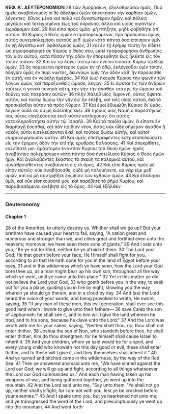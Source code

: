 **ΚΕΦ. Αʹ. ΔΕΥΤΕΡΟΝΟΜΙΟΝ**
28 τῶν Ἀμοῤῥαίων, ἐξολοθρεῦσαι ἡμᾶς. Ποῦ ἡμεῖς ἀναβαίνομεν; οἱ δὲ ἀδελφοὶ ὑμῶν ἀπέστησαν τὴν καρδίαν ὑμῶν, λέγοντες· ἔθνος μέγα καὶ πολὺ καὶ δυνατώτερον ἡμῶν, καὶ πόλεις μεγάλαι καὶ τετειχισμέναι ἕως τοῦ οὐρανοῦ, ἀλλὰ καὶ υἱοὺς γιγάντων ἑωράκαμεν ἐκεῖ.
29 Καὶ εἶπα πρὸς ὑμᾶς· μὴ πτήξητε, μηδὲ φοβηθῆτε ἀπ᾿ αὐτῶν.
30 Κύριος ὁ Θεὸς ὑμῶν ὁ προπορευόμενος πρὸ προσώπου ὑμῶν, αὐτὸς συνεμπολεμήσει αὐτοὺς μεθ᾿ ὑμῶν κατὰ πάντα ὅσα ἐποίησεν ὑμῖν ἐν γῇ Αἰγύπτῳ κατ᾿ ὀφθαλμοὺς ὑμῶν,
31 καὶ ἐν τῇ ἐρήμῳ ταύτῃ ἣν εἴδετε ὡς ἐτροφοφόρησέ σε Κύριος ὁ Θεός σου, ὡσεὶ τροφοφορήσαι ἄνθρωπος τὸν υἱὸν αὐτοῦ, κατὰ πᾶσαν τὴν ὁδὸν ἣν ἐπορεύθητε ἕως ἤλθετε εἰς τὸν τόπον τοῦτον.
32 Καὶ ἐν τῷ λόγῳ τούτῳ οὐκ ἐνεπιστεύσατε Κυρίῳ τῷ Θεῷ ὑμῶν,
33 ὃς πορεύεται πρότερος ὑμῶν ἐν τῇ ὁδῷ, ἐκλέγεσθαι ὑμῖν τόπον, ὁδηγῶν ὑμᾶς ἐν πυρὶ νυκτός, δεικνύων ὑμῖν τὴν ὁδὸν καθ᾿ ἣν πορεύεσθε ἐν αὐτῇ, καὶ ἐν νεφέλῃ ἡμέρας.
34 Καὶ (ὡς) ἤκουσε Κύριος τὴν φωνὴν τῶν λόγων ὑμῶν, καὶ παροξυνθεὶς ὤμοσε, λέγων·
35 εἰ ὄψεται τις τῶν ἀνδρῶν τούτων, ἡ γενεὰ πονηρὰ αὕτη, τὴν γῆν τὴν ἀγαθὴν ταύτην, ἣν ὤμοσα τοῦ δοῦναι τοῖς πατράσιν αὐτῶν·
36 πλὴν Χάλεβ υἱὸς Ἰεφοννῆ, οὗτος ὄψεται αὐτήν, καὶ τούτῳ δώσω τὴν γῆν ἐφ᾿ ἣν ἐπέβη, καὶ τοῖς υἱοῖς αὐτοῦ, διὰ τὸ προσκεῖσθαι αὐτὸν τὰ πρὸς Κύριον.
37 Καὶ ἐμοὶ ἐθυμώθη Κύριος δι᾿ ὑμᾶς, λέγων· οὐδὲ σὺ οὐ μὴ εἰσέλθῃς ἐκεῖ.
38 Ἰησοῦς υἱὸς Ναυὴ ὁ παρεστηκὼς σοι, οὗτος εἰσελεύσεται ἐκεῖ· αὐτὸν κατίσχυσον, ὅτι αὐτὸς κατακληροδοτήσει αὐτὴν τῷ Ἰσραήλ.
39 Καὶ τὰ παιδία ὑμῶν, ἃ εἴπατε ἐν διαρπαγῇ ἔσεσθαι, καὶ πᾶν παιδίον νέον, ὅστις οὐκ οἶδε σήμερον ἀγαθὸν ἢ κακόν, οὗτοι εἰσελεύσονται ἐκεῖ, καὶ τούτοις δώσω αὐτήν, καὶ αὐτοὶ κληρονομήσουσιν αὐτήν.
40 Καὶ ὑμεῖς ἐπιστραφέντες ἐστρατοπεδεύσατε εἰς τὴν ἔρημον, ὁδὸν τὴν ἐπὶ τῆς ἐρυθρᾶς θαλάσσης.
41 Καὶ ἀπεκρίθητε, καὶ εἴπατέ μοι· ἡμάρτομεν ἐναντίον Κυρίου τοῦ Θεοῦ ἡμῶν· ἡμεῖς ἀναβάντες πολεμήσομεν κατὰ πάντα ὅσα ἐνετείλατο Κύριος ὁ Θεὸς ἡμῶν ἡμῖν. Καὶ ἀναλαβόντες ἕκαστος τὰ σκεύη τὰ πολεμικὰ αὐτοῦ, καὶ συναθροισθέντες ἀνεβαίνετε εἰς τὸ ὄρος.
42 Καὶ εἶπε Κύριος πρὸς μέ· εἶπον αὐτοῖς· οὐκ ἀναβήσεσθε, οὐδὲ μὴ πολεμήσετε, οὐ γάρ εἰμι μεθ᾿ ὑμῶν, καὶ οὐ μὴ συντριβῆτε ἐνώπιον τῶν ἐχθρῶν ὑμῶν.
43 Καὶ ἐλάλησα ὑμῖν, καὶ οὐκ εἰσηκούσατέ μου· καὶ παρέβητε τὸ ῥῆμα Κυρίου, καὶ παραβιασάμενοι ἀνέβητε εἰς τὸ ὄρος.
44 Καὶ ἐξῆλθεν

***

### Deuteronomy

#### Chapter 1

28 of the Amorites, to utterly destroy us. Whither shall we go up? But your brethren have caused your heart to fail, saying, "A nation great and numerous and stronger than we, and cities great and fortified even unto the heavens; moreover, we have seen there sons of giants."
29 And I said unto you, "Be ye not terrified, neither be ye afraid of them.
30 The Lord your God, He that goeth before your face, He Himself shall fight for you, according to all that He hath done for you in the land of Egypt before your eyes,
31 and in this wilderness which ye have seen, how the Lord your God bore thee up, as a man might bear up his own son, throughout all the way which ye went, until ye came unto this place."
32 Yet in this matter ye did not believe the Lord your God,
33 who goeth before you in the way, to seek out for you a place, guiding you in fire by night, showing you the way wherein ye should go therein, and in a cloud by day.
34 And (as) the Lord heard the voice of your words, and being provoked to wrath, He swore, saying,
35 "If any man of these men, this evil generation, shall ever see this good land which I swore to give unto their fathers—
36 save Caleb the son of Jephunneh; he shall see it, and to him will I give the land whereon he trod, and to his sons, because he clave unto the Lord."
37 And the Lord was wroth with me for your sakes, saying, "Neither shalt thou, no, thou shalt not enter thither.
38 Joshua the son of Nun, who standeth before thee, he shall enter thither; him do thou strengthen, for he himself shall cause Israel to inherit it.
39 And your children, whom ye said would be for a spoil, and every young child who knoweth not this day good or evil, these shall enter thither, and to these will I give it, and they themselves shall inherit it."
40 And ye turned and pitched camp in the wilderness, by the way of the Red Sea.
41 Then ye answered and said unto me, "We have sinned against the Lord our God; we will go up and fight, according to all things whatsoever the Lord our God commanded us." And each man having taken up his weapons of war, and being gathered together, ye went up into the mountain.
42 And the Lord said unto me, "Say unto them, 'Ye shall not go up, neither shall ye fight; for I am not with you, lest ye be crushed before your enemies.'"
43 And I spake unto you, but ye hearkened not unto me; and ye transgressed the word of the Lord, and presumptuously ye went up into the mountain.
44 And went forth